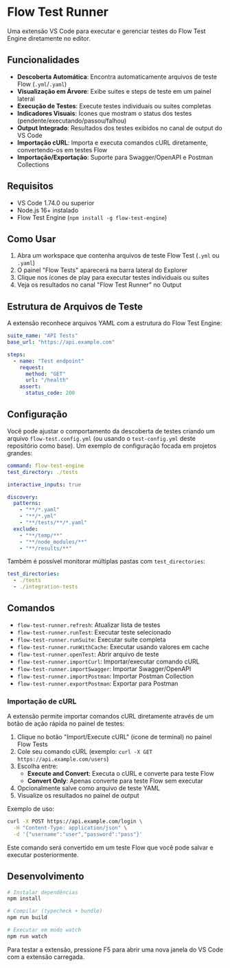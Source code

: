 # Flow Test Runner

Uma extensão VS Code para executar e gerenciar testes do Flow Test Engine diretamente no editor.

## Funcionalidades

- **Descoberta Automática**: Encontra automaticamente arquivos de teste Flow (`.yml`/`.yaml`)
- **Visualização em Árvore**: Exibe suites e steps de teste em um painel lateral
- **Execução de Testes**: Execute testes individuais ou suites completas
- **Indicadores Visuais**: Ícones que mostram o status dos testes (pendente/executando/passou/falhou)
- **Output Integrado**: Resultados dos testes exibidos no canal de output do VS Code
- **Importação cURL**: Importa e executa comandos cURL diretamente, convertendo-os em testes Flow
- **Importação/Exportação**: Suporte para Swagger/OpenAPI e Postman Collections

## Requisitos

- VS Code 1.74.0 ou superior
- Node.js 16+ instalado
- Flow Test Engine (`npm install -g flow-test-engine`)

## Como Usar

1. Abra um workspace que contenha arquivos de teste Flow Test (`.yml` ou `.yaml`)
2. O painel "Flow Tests" aparecerá na barra lateral do Explorer
3. Clique nos ícones de play para executar testes individuais ou suites
4. Veja os resultados no canal "Flow Test Runner" no Output

## Estrutura de Arquivos de Teste

A extensão reconhece arquivos YAML com a estrutura do Flow Test Engine:

```yaml
suite_name: "API Tests"
base_url: "https://api.example.com"

steps:
  - name: "Test endpoint"
    request:
      method: "GET"
      url: "/health"
    assert:
      status_code: 200
```

## Configuração

Você pode ajustar o comportamento da descoberta de testes criando um arquivo `flow-test.config.yml` (ou usando o `test-config.yml` deste repositório como base). Um exemplo de configuração focada em projetos grandes:

```yaml
command: flow-test-engine
test_directory: ./tests

interactive_inputs: true

discovery:
  patterns:
    - "**/*.yaml"
    - "**/*.yml"
    - "**/tests/**/*.yaml"
  exclude:
    - "**/temp/**"
    - "**/node_modules/**"
    - "**/results/**"
```

Também é possível monitorar múltiplas pastas com `test_directories`:

```yaml
test_directories:
  - ./tests
  - ./integration-tests
```

## Comandos

- `flow-test-runner.refresh`: Atualizar lista de testes
- `flow-test-runner.runTest`: Executar teste selecionado
- `flow-test-runner.runSuite`: Executar suite completa
- `flow-test-runner.runWithCache`: Executar usando valores em cache
- `flow-test-runner.openTest`: Abrir arquivo de teste
- `flow-test-runner.importCurl`: Importar/executar comando cURL
- `flow-test-runner.importSwagger`: Importar Swagger/OpenAPI
- `flow-test-runner.importPostman`: Importar Postman Collection
- `flow-test-runner.exportPostman`: Exportar para Postman

### Importação de cURL

A extensão permite importar comandos cURL diretamente através de um botão de ação rápida no painel de testes:

1. Clique no botão "Import/Execute cURL" (ícone de terminal) no painel Flow Tests
2. Cole seu comando cURL (exemplo: `curl -X GET https://api.example.com/users`)
3. Escolha entre:
   - **Execute and Convert**: Executa o cURL e converte para teste Flow
   - **Convert Only**: Apenas converte para teste Flow sem executar
4. Opcionalmente salve como arquivo de teste YAML
5. Visualize os resultados no painel de output

Exemplo de uso:
```bash
curl -X POST https://api.example.com/login \
  -H "Content-Type: application/json" \
  -d '{"username":"user","password":"pass"}'
```

Este comando será convertido em um teste Flow que você pode salvar e executar posteriormente.

## Desenvolvimento

```bash
# Instalar dependências
npm install

# Compilar (typecheck + bundle)
npm run build

# Executar em modo watch
npm run watch
```

Para testar a extensão, pressione F5 para abrir uma nova janela do VS Code com a extensão carregada.
